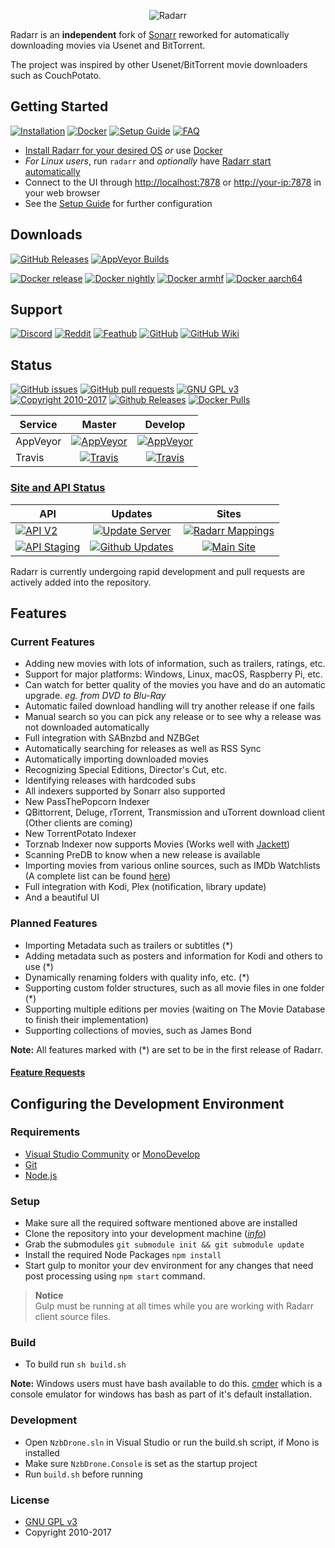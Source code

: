 <p align="center">
<img src="/Logo/text256.png" alt="Radarr">
</p>

Radarr is an __independent__ fork of [Sonarr](https://github.com/Sonarr/Sonarr) reworked for automatically downloading movies via Usenet and BitTorrent.

The project was inspired by other Usenet/BitTorrent movie downloaders such as CouchPotato.

## Getting Started

[![Installation](https://img.shields.io/badge/wiki-installation-brightgreen.svg?maxAge=60&style=flat-square)](https://github.com/Radarr/Radarr/wiki/Installation)
[![Docker](https://img.shields.io/badge/wiki-docker-1488C6.svg?maxAge=60&style=flat-square)](https://github.com/Radarr/Radarr/wiki/Docker)
[![Setup Guide](https://img.shields.io/badge/wiki-setup_guide-orange.svg?maxAge=60&style=flat-square)](https://github.com/Radarr/Radarr/wiki/Setup-Guide)
[![FAQ](https://img.shields.io/badge/wiki-FAQ-BF55EC.svg?maxAge=60&style=flat-square)](https://github.com/Radarr/Radarr/wiki/FAQ)

* [Install Radarr for your desired OS](https://github.com/Radarr/Radarr/wiki/Installation) *or* use [Docker](https://github.com/Radarr/Radarr/wiki/Docker)
* *For Linux users*, run `radarr` and *optionally* have [Radarr start automatically](https://github.com/Radarr/Radarr/wiki/Autostart-on-Linux)
* Connect to the UI through <http://localhost:7878> or <http://your-ip:7878> in your web browser
* See the [Setup Guide](https://github.com/Radarr/Radarr/wiki/Setup-Guide) for further configuration

## Downloads

[![GitHub Releases](https://img.shields.io/badge/downloads-releases-brightgreen.svg?maxAge=60&style=flat-square)](https://github.com/Radarr/Radarr/releases)
[![AppVeyor Builds](https://img.shields.io/badge/downloads-continuous-green.svg?maxAge=60&style=flat-square)](https://ci.appveyor.com/project/galli-leo/radarr-usby1/branch/develop/artifacts)

[![Docker release](https://img.shields.io/badge/docker-release-blue.svg?colorB=1488C6&maxAge=60&style=flat-square)](https://store.docker.com/community/images/linuxserver/radarr)
[![Docker nightly](https://img.shields.io/badge/docker-release/nightly-blue.svg?colorB=1488C6&maxAge=60&style=flat-square)](https://store.docker.com/community/images/hotio/suitarr)
[![Docker armhf](https://img.shields.io/badge/docker-armhf-blue.svg?colorB=1488C6&maxAge=60&style=flat-square)](https://store.docker.com/community/images/lsioarmhf/radarr)
[![Docker aarch64](https://img.shields.io/badge/docker-aarch64-blue.svg?colorB=1488C6&maxAge=60&style=flat-square)](https://store.docker.com/community/images/lsioarmhf/radarr-aarch64)

## Support

[![Discord](https://img.shields.io/badge/discord-chat-7289DA.svg?maxAge=60&style=flat-square)](https://discord.gg/AD3UP37)
[![Reddit](https://img.shields.io/badge/reddit-discussion-FF4500.svg?maxAge=60&style=flat-square)](https://www.reddit.com/r/radarr)
[![Feathub](https://img.shields.io/badge/feathub-requests-lightgrey.svg?maxAge=60&style=flat-square)](http://feathub.com/Radarr/Radarr)
[![GitHub](https://img.shields.io/badge/github-issues-red.svg?maxAge=60&style=flat-square)](https://github.com/Radarr/Radarr/issues)
[![GitHub Wiki](https://img.shields.io/badge/github-wiki-181717.svg?maxAge=60&style=flat-square)](https://github.com/Radarr/Radarr/wiki)

## Status

[![GitHub issues](https://img.shields.io/github/issues/radarr/radarr.svg?maxAge=60&style=flat-square)](https://github.com/Radarr/Radarr/issues)
[![GitHub pull requests](https://img.shields.io/github/issues-pr/radarr/radarr.svg?maxAge=60&style=flat-square)](https://github.com/Radarr/Radarr/pulls)
[![GNU GPL v3](https://img.shields.io/badge/license-GNU%20GPL%20v3-blue.svg?maxAge=60&style=flat-square)](http://www.gnu.org/licenses/gpl.html)
[![Copyright 2010-2017](https://img.shields.io/badge/copyright-2017-blue.svg?maxAge=60&style=flat-square)](https://github.com/Radarr/Radarr)
[![Github Releases](https://img.shields.io/github/downloads/Radarr/Radarr/total.svg?maxAge=60&style=flat-square)](https://github.com/Radar/Radarr/releases/latest)
[![Docker Pulls](https://img.shields.io/docker/pulls/linuxserver/radarr.svg?maxAge=60&style=flat-square)](https://hub.docker.com/r/linuxserver/radarr/)

| Service  | Master                      | Develop                      |
|----------|:---------------------------:|:----------------------------:|
| AppVeyor | [![AppVeyor](https://img.shields.io/appveyor/ci/galli-leo/Radarr/master.svg?maxAge=60&style=flat-square)](https://ci.appveyor.com/project/galli-leo/Radarr) | [![AppVeyor](https://img.shields.io/appveyor/ci/galli-leo/Radarr-usby1/develop.svg?maxAge=60&style=flat-square)](https://ci.appveyor.com/project/galli-leo/Radarr-usby1) |
| Travis   | [![Travis](https://img.shields.io/travis/Radarr/Radarr/master.svg?maxAge=60&style=flat-square)](https://travis-ci.org/Radarr/Radarr) | [![Travis](https://img.shields.io/travis/Radarr/Radarr/develop.svg?maxAge=60&style=flat-square)](https://travis-ci.org/Radarr/Radarr) |

### [Site and API Status](https://status.radarr.video)

| API | Updates | Sites  |
|-------|:----:|:----:|
| [![API V2](http://status.radarr.video/component/1/shield?style=flat-square)](https://api.radarr.video/v2/) | [![Update Server](http://status.radarr.video/component/4/shield?style=flat-square)](https://radarr.aeonlucid.com) | [![Radarr Mappings](http://status.radarr.video/component/6/shield?style=flat-square)](https://mappings.radarr.video/)
| [![API Staging](http://status.radarr.video/component/2/shield?style=flat-square)](https://staging.api.radarr.video/) | [![Github Updates](http://status.radarr.video/component/5/shield?style=flat-square)](https://api.github.com/v3/) | [![Main Site](http://status.radarr.video/component/7/shield?style=flat-square)](https://radarr.video/)

Radarr is currently undergoing rapid development and pull requests are actively added into the repository.

## Features

### Current Features

* Adding new movies with lots of information, such as trailers, ratings, etc.
* Support for major platforms: Windows, Linux, macOS, Raspberry Pi, etc.
* Can watch for better quality of the movies you have and do an automatic upgrade. *eg. from DVD to Blu-Ray*
* Automatic failed download handling will try another release if one fails
* Manual search so you can pick any release or to see why a release was not downloaded automatically
* Full integration with SABnzbd and NZBGet
* Automatically searching for releases as well as RSS Sync
* Automatically importing downloaded movies
* Recognizing Special Editions, Director's Cut, etc.
* Identifying releases with hardcoded subs
* All indexers supported by Sonarr also supported
* New PassThePopcorn Indexer
* QBittorrent, Deluge, rTorrent, Transmission and uTorrent download client (Other clients are coming)
* New TorrentPotato Indexer
* Torznab Indexer now supports Movies (Works well with [Jackett](https://github.com/Jackett/Jackett))
* Scanning PreDB to know when a new release is available
* Importing movies from various online sources, such as IMDb Watchlists (A complete list can be found [here](https://github.com/Radarr/Radarr/issues/114))
* Full integration with Kodi, Plex (notification, library update)
* And a beautiful UI

### Planned Features

* Importing Metadata such as trailers or subtitles (\*)
* Adding metadata such as posters and information for Kodi and others to use (\*)
* Dynamically renaming folders with quality info, etc. (\*)
* Supporting custom folder structures, such as all movie files in one folder (\*)
* Supporting multiple editions per movies (waiting on The Movie Database to finish their implementation)
* Supporting collections of movies, such as James Bond

**Note:** All features marked with (\*) are set to be in the first release of Radarr.

#### [Feature Requests](http://feathub.com/Radarr/Radarr)

## Configuring the Development Environment

### Requirements

* [Visual Studio Community](https://www.visualstudio.com/vs/community/) or [MonoDevelop](http://www.monodevelop.com)
* [Git](https://git-scm.com/downloads)
* [Node.js](https://nodejs.org/en/download/)

### Setup

* Make sure all the required software mentioned above are installed
* Clone the repository into your development machine ([*info*](https://help.github.com/desktop/guides/contributing/working-with-your-remote-repository-on-github-or-github-enterprise))
* Grab the submodules `git submodule init && git submodule update`
* Install the required Node Packages `npm install`
* Start gulp to monitor your dev environment for any changes that need post processing using `npm start` command.

> **Notice**  
> Gulp must be running at all times while you are working with Radarr client source files.

### Build

* To build run `sh build.sh`

**Note:** Windows users must have bash available to do this. [cmder](http://cmder.net/) which is a console emulator for windows has bash as part of it's default installation.

### Development

* Open `NzbDrone.sln` in Visual Studio or run the build.sh script, if Mono is installed
* Make sure `NzbDrone.Console` is set as the startup project
* Run `build.sh` before running

### License

* [GNU GPL v3](http://www.gnu.org/licenses/gpl.html)
* Copyright 2010-2017
